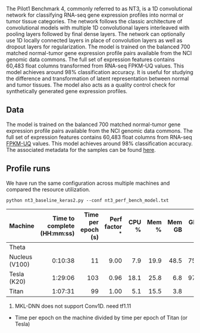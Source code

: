 The Pilot1 Benchmark 4, commonly referred to as NT3, is a 1D convolutional network for classifying RNA-seq gene expression profiles into normal or tumor tissue categories. 
The network follows the classic architecture of convolutional models with multiple 1D convolutional layers interleaved with pooling layers followed by final dense layers. 
The network can optionally use 1D locally connected layers in place of convolution layers as well as dropout layers for regularization. 
The model is trained on the balanced 700 matched normal-tumor gene expression profile pairs available from the NCI genomic data commons. 
The full set of expression features contains 60,483 float columns transformed from RNA-seq FPKM-UQ values. This model achieves around 98% classification accuracy. 
It is useful for studying the difference and transformation of latent representation between normal and tumor tissues. 
The model also acts as a quality control check for synthetically generated gene expression profiles.

## Data
The model is trained on the balanced 700 matched normal-tumor gene expression profile pairs available from the NCI genomic data commons. 
The full set of expression features contains 60,483 float columns from RNA-seq [FPKM-UQ](https://docs.gdc.cancer.gov/Encyclopedia/pages/HTSeq-FPKM-UQ/) values. This model achieves around 98% classification accuracy. 
The associated metadata for the samples can be found [here](http://ftp.mcs.anl.gov/pub/candle/public/benchmarks/Pilot1/normal-tumor/matched_normal_samples.metadata.tsv). 

## Profile runs
We have run the same configuration across multiple machines and compared the resource utilization. 
```
python nt3_baseline_keras2.py --conf nt3_perf_bench_model.txt
```

| Machine | Time to complete (HH:mm:ss) | Time per epoch (s) | Perf factor <sup>*</sup> | CPU % | Mem % | Mem GB | GPU % | GPU Mem % | Note |
| ------- | --------------------------: | -----------------: | -----------------------: | ----: | ----: | -----: | ----: | --------: | ---- |
| Theta | | | | | | | | | <sup>1</sup> |
| Nucleus (V100) | 0:10:38 | 11 | 9.00 | 7.9 | 19.9 | 48.5 | 75.3 | 87.2 | |
| Tesla (K20) | 1:29:06 | 103 | 0.96 | 18.1 | 25.8 | 6.8 | 97.3 | 45.3 | |
| Titan | 1:07:31 | 99 | 1.00 | 5.1 | 15.5 | 3.8 | | | |
1. MKL-DNN does not support Conv1D. need tf1.11
* Time per epoch on the machine divided by time per epoch of Titan (or Tesla)
